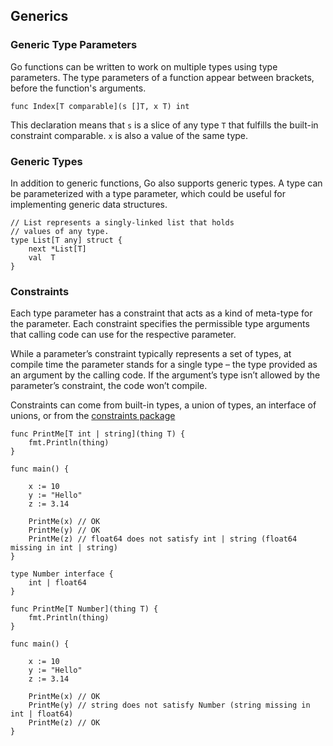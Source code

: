 ## Generics

### Generic Type Parameters

Go functions can be written to work on multiple types using type parameters. The type parameters of a function appear between brackets, before the function's arguments.

`func Index[T comparable](s []T, x T) int`

This declaration means that `s` is a slice of any type `T` that fulfills the built-in constraint comparable. `x` is also a value of the same type.

### Generic Types

In addition to generic functions, Go also supports generic types. A type can be parameterized with a type parameter, which could be useful for implementing generic data structures.

```aiignore
// List represents a singly-linked list that holds
// values of any type.
type List[T any] struct {
	next *List[T]
	val  T
}
```

### Constraints

Each type parameter has a constraint that acts as a kind of meta-type for the parameter. Each constraint specifies the permissible type arguments that calling code can use for the respective parameter.

While a parameter’s constraint typically represents a set of types, at compile time the parameter stands for a single type – the type provided as an argument by the calling code. 
If the argument’s type isn’t allowed by the parameter’s constraint, the code won’t compile.

Constraints can come from built-in types, a union of types, an interface of unions, or from the 
[constraints package](golang.org/x/exp/constraints)

```aiignore
func PrintMe[T int | string](thing T) {
	fmt.Println(thing)
}

func main() {

	x := 10
	y := "Hello"
	z := 3.14

	PrintMe(x) // OK
	PrintMe(y) // OK
	PrintMe(z) // float64 does not satisfy int | string (float64 missing in int | string)
}
```

```aiignore
type Number interface {
	int | float64
}

func PrintMe[T Number](thing T) {
	fmt.Println(thing)
}

func main() {

	x := 10
	y := "Hello"
	z := 3.14

	PrintMe(x) // OK
	PrintMe(y) // string does not satisfy Number (string missing in int | float64)
	PrintMe(z) // OK
}
```